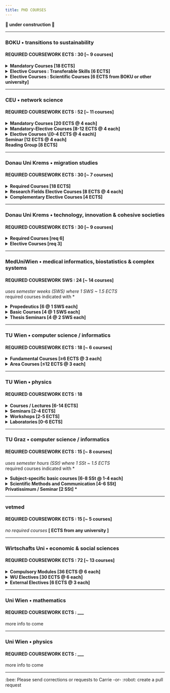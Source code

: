 ```yaml
---
title: PHD COURSES
---
```


**🚧  under construction  🚧**
<hr>
<h3>BOKU • transitions to sustainability</h3>
<h4>REQUIRED COURSEWORK ECTS : 30   [~ 9 courses]</h4>
<details><summary><b>Mandatory Courses [18 ECTS]</b></summary>
<li>Principles & challenges of research in socio-economics, natural resources & life sciences
<li>Doctoral Seminar I-IV
<li>Journal Club I-II
<li>Theory & principles of inter<li>& transdisciplinary research
<li>Methods of knowledge integration in inter<li>& transdisciplinary research</li>
</details>
<details><summary><b> Elective Courses : Transferable Skills [6 ECTS]</b></summary>
<li>?</li></details>
<details><summary><b>Elective Courses : Scientific Courses [6 ECTS from BOKU or other university]</b></summary>
<li>Biodiversity crisis - climate crisis
<li>Computer simulation in energy & resource economics
<li>Current selected fields of social ecology
<li>Introduction to statistical learning with R
<li>Advanced natural resource economics
<li>Banking & credit systems
<li>Agricultural law
<li>...and more...</li>
</details>
<hr>
<h3> CEU • network science</h3>
<h4>REQUIRED COURSEWORK ECTS : 52 [~ 11 courses]</h4>
<details><summary><b>Mandatory Courses [20 ECTS @ 4 each]</b></summary>
<li>Fundamental of network science
<li>Social networks
<li>Data mining and big data analysis
<li>Structure and dynamics of complex networks
<li>Academic professionalization</li>
</details>
<details><summary><b>Mandatory-Elective Courses [8-12 ECTS @ 4 each]</b></summary>
<li>Statistical methods in network science and data management
<li>Academic writing for network science PhD students
<li>Introduction to computational social science
<li>Data and netowrk visualization
<li>Agent based models
<li>Data science for the sustainable development goals
<li>Diving in the Digital Public Space: From individual (behavioral) digital traces to collective social and political dynamics
<li>Machine learning for natural language processing
<li>Network inference and reconstruction
<li>Scientific Python</li>
</details>
<details><summary><b>Elective Courses \[0-4 ECTS @ 4 each\]</b></summary>
<li>?</li>
</details>
<b>Seminar [12 ECTS @ 4 each]</b><br />
<b>Reading Group [8 ECTS]</b>
<hr>
<h3>Donau Uni Krems • migration studies</h3>
<h4>REQUIRED COURSEWORK ECTS : 30 [~ 7 courses]</h4>
<details><summary><b> Required Courses [18 ECTS]</b></summary>
<li>Interdisciplinary Research in Migration Studies
<li>Advanced Quantitative Methods
<li>Advanced Qualitative Methods
<li>Migration Theories and Policies [6 ECTS]</li>
</details>
<details><summary><b>Research Fields Elective Courses [8 ECTS @ 4 each]</b></summary>
<li>Law and migration
<li>International management and organization theory
<li>Globalization and Religion
<li>Migration and communication
<li>Migration and democracy</li>
</details>
<details><summary><b>Complementary Elective Courses [4 ECTS]</b></summary>
<li>Scientific theory and ethics
<li>Grant acquisition and project management
<li>Inclusion and integration in digital network society
<li>Scientific writing and dialectics</li>
</details>
<hr>
<h3>Donau Uni Krems • technology, innovation & cohesive societies</h3>
<h4>REQUIRED COURSEWORK ECTS : 30 [~ 9 courses]</h4>
<details><summary><b>Required Courses [req 6]</b></summary>
<li>Science communication
<li>Research design and research literacy
<li>Systems theory and socio-technical change
<li>Socio-technical innovation for cohesive societies
<li>Computational social science
<li>Doctrinal legal research and case-based methods</li>
</details>
<details><summary><b>Elective Courses [req 3]</b></summary>
<li>Research methods (mixed methods)
<li>Special topics in policy-making
<li>Scientific career building
<li>Advanced quantitative research methods
<li>Advanced qualitative research methods
<li>Technology, transnational movements and the nation state</li>
</details>
<hr>
<h3> MedUniWien • medical informatics, biostatistics & complex systems</h3>
<h4>REQUIRED COURSEWORK SWS : 24   [~ 14 courses]</h4>
<p><i>uses semester weeks (SWS) where 1 SWS ~ 1.5 ECTS</i><br />
required courses indicated with *</p>
<details><summary><b>Propedeutics [6 @ 1 SWS each]</b></summary>
<li>Ethics in medicine & good scientific practice *
<li>Intellectual property rights & project management *
<li>Molecular biology & biochemistry
<li>Medical imaging & biomedical engineering
<li>Guide to scientific writing
<li>Data literacy for aspiring life scientists
<li>Scientific software & databases
<li>...possibly others...</li>
</details>
<details><summary><b>Basic Courses [4 @ 1 SWS each]</b></summary>
<li>Mathematical basics & key algorithms
<li>Advanced statisticsal procedures and theoretical concepts
<li>Statistical methods in medical research
<li>Computer science in clinical settings
<li>Information systems, eHealth and decision support
<li>Image and singal analysis, modeling, simulation and bioinformatics
<li>Complex systems and artificial intelligence</li>
</details>
<details><summary><b>Thesis Seminars [4 @ 2 SWS each]</b></summary>
<li>Bioinformatics, biosimulation and complex systems
<li>Medical informaiton management and decision support in clinical settings
<li>Computer vision
<li>Prognosis research
<li>Statistical issues in platform trials
<li>Artificial intelligence</li>
<b>Journal Club \[6 @ 1 SWS each\]</b>
</details>
<hr>
<h3>TU Wien • computer science / informatics</h3>
<h4>REQUIRED COURSEWORK ECTS : 18 [~ 6 courses]</h4>
<details><summary><b>Fundamental Courses [≥6 ECTS @ 3 each]</b></summary>
<li>Philosophy of science
<li>Innovation
<li>Research methods in computer science
<li>Fundamental research methods for doctoral students
<li>Research and career planning for doctoral students
<li>Being a researcher
<li>From surviving to thriving: crafting your good professional life</li>
</details>
<details><summary><b>Area Courses [≤12 ECTS @ 3 each]</b></summary>
<li>PhD primary area computer engineering intro
<li>Foundations of data and knowledge systems
<li>Introduction to media informatics and visual computing
<li>Foundations of business informatics
<li>Advanced topics in service-oriented and cloud computing
<li>Model checking
<li>Discrete mathematics and probability
<li>Formal methods
<li>Linear algebra
<li>Algorithms
<li>Shape from function methods
<li>Differential equations
<li>Computational geometry and topology
<li>Computational complexity
<li>Essence of cloud computing
<li>Hybrid systems
<li>Media understanding
<li>Advanced concepts in distributed systems research
<li>Abstract interpretation: from theory to applications
<li>Generative software development
<li>Computational photography and computational imaging
<li>Future trends in imaging
<li>Machine learning
<li>Recommender systems
<li>Description logics, ontology-based data access and reasoning
<li>Design and analysis of quasi-experiments for causal inference
<li>Advanced topics in web of data
<li>Model predictive control
<li>Computational complexity
<li>Geometry & topology
<li>Automated scheduling and timetablihng
<li>Data warehousing and business intelligence
<li>...and more...</li>
</details>
<hr>
<h3>TU Wien • physics</h3>
<h4>REQUIRED COURSEWORK ECTS : 18</h4>
<details><summary><b>Courses / Lectures [6-14 ECTS]</b></summary>
more info to come
</details>
<details><summary><b>Seminars [2-4 ECTS]</b></summary>
more info to come
 </details> 
<details><summary><b>Workshops [2-5 ECTS]</b></summary>
more info to come
</details>
<details><summary><b>Laboratories [0-6 ECTS]</b></summary>
more info to come
</details>
<hr>
<h3> TU Graz • computer science / informatics </h3>
<h4>REQUIRED COURSEWORK ECTS : 15 [~ 8 courses]</h4>
<p><i>uses semester hours (SSt) where 1 SSt ~ 1.5 ECTS</i><br />
required courses indicated with *</p>
<details><summary><b>Subject-specific basic courses [6-8 SSt @ 1-4 each]</b></summary>
<li>Enumerative combinatoric algorithms
<li>Discrete stochastics and information theory
<li>Discrete and computational geometry
<li>Combinatorial optimization
<li>Knowledge discovery & data mining
<li>Data integration and large-scale analysis
<li>Architecture of machine learning systems
<li>Data analysis and introduction to R
<li>Intelligent systems
<li>Natural language processing
<li>Information search and retrieval
<li>Deep learning
<li>Reinforcement learning
<li>Technical numerics
<li>Applied statistics
<li>Problem analysis and complexity theory
<li>Probabilistic method in combinatorics and algorithmics
<li>Advanced and algorithmic graph theory
<li>Geometry for computer scientists
<li>Numerical optimization
<li>Logic and computability
<li>Complexity theory
<li>Logic-based knowledge representation
<li>Network science
<li>Computational modelling of social systems
<li>Social media technologies
<li>Recommender systems
<li>Critical readings in data science
<li>Topological data analysis
<li>...and more...</li>
</details>
<details><summary><b>Scientific Methods and Communication [4-6 SSt]</b></summary>
<li>Scientific methods and communication [2 SSt] *
<li>Doctoral seminar [2 x 1 SSt] *
<li>from course catalog [≤ 2 SSt] </li>
</details>
<b>Privatissimum / Seminar [2 SSt] * </b>
<hr>
<h3>vetmed</h3>
<h4>REQUIRED COURSEWORK ECTS : 15 [~ 5 courses]</h4>
<p><i>no required courses</i>
<b>[ ECTS from any university ]</b></p>
<hr>
<h3>Wirtschafts Uni • economic & social sciences</h3>
<h4>REQUIRED COURSEWORK ECTS : 72 [~ 13 courses]</h4>
<details><summary><b> Compulsory Modules [36 ECTS @ 6 each]</b></summary>
<li>Mathematics
<li>Statistics
<li>Topics in econometrics
<li>Research seminar microeconomics
<li>Research seminar macroeconomics
<li>Internal/external research seminar</li>
</details>
<details><summary><b>WU Electives [30 ECTS @ 6 each]</b></summary>
<li>Topics in game theory
<li>Topics in microeconometrics
<li>Topics in macroeconometrics
<li>Topics in industrial organization
<li>Topics in labor economics
<li>Topics in trade
<li>Topics in international macroeconomics
<li>Topics in public economics
<li>Topics in inequality
<li>Topics in behavioral economics</li>
</details>
<details><summary><b>External Electives [6 ECTS @ 3 each]</b></summary>
<li><i>must be related to the dissertation topic; from any university</i></li>
</details>
<hr>
<h3>Uni Wien • mathematics</h3>
<h4>REQUIRED COURSEWORK ECTS : ___ </h4>
<p>more info to come</p>
<hr>
<h3> Uni Wien • physics</h3>
<h4>REQUIRED COURSEWORK ECTS : ___</h4>
<p>more info to come</p>
<hr>
:bee: Please send corrections or requests to Carrie -or- :robot: create a pull request
